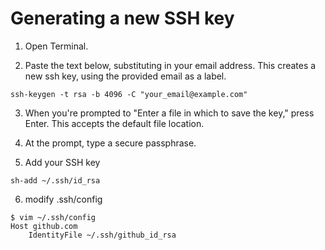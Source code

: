 # Generating a new SSH key

1. Open Terminal.

2. Paste the text below, substituting in your email address.  This creates a new ssh key, using the provided email as a label.
```
ssh-keygen -t rsa -b 4096 -C "your_email@example.com"
```

3. When you're prompted to "Enter a file in which to save the key," press Enter. This accepts the default file location.

4. At the prompt, type a secure passphrase.

5. Add your SSH key
```
sh-add ~/.ssh/id_rsa
```

6. modify .ssh/config
```
$ vim ~/.ssh/config
Host github.com
    IdentityFile ~/.ssh/github_id_rsa
```
